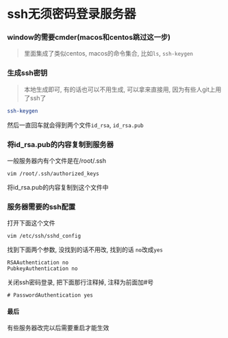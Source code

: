 # ssh无须密码登录服务器

### window的需要cmder(macos和centos跳过这一步)

> 里面集成了类似centos, macos的命令集合, 比如```ls```, ```ssh-keygen```

### 生成ssh密钥

> 本地生成即可, 有的话也可以不用生成, 可以拿来直接用, 因为有些人git上用了ssh了

```bash
ssh-keygen
```

然后一直回车就会得到两个文件```id_rsa```, ```id_rsa.pub```

### 将id_rsa.pub的内容复制到服务器

一般服务器内有个文件是在/root/.ssh

```
vim /root/.ssh/authorized_keys
```

将id_rsa.pub的内容复制到这个文件中

### 服务器需要的ssh配置

打开下面这个文件

```
vim /etc/ssh/sshd_config
```

找到下面两个参数, 没找到的话不用改, 找到的话 ```no```改成```yes```

```
RSAAuthentication no
PubkeyAuthentication no
```

关闭ssh密码登录, 把下面那行注释掉, 注释为前面加#号

```
# PasswordAuthentication yes
```

#### 最后

有些服务器改完以后需要重启才能生效